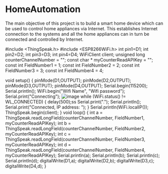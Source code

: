 # HomeAutomation
The main objective of this project is to build a smart home device which can be used to control home appliances via Internet. This establishes Internet connection to the systems and all the home appliances can in turn be connected and controlled by Internet.


#include <ThingSpeak.h>
#include <ESP8266WiFi.h>
int pin1=D1;
int pin2=D2;
int pin3=D3;
int pin4=D4;
WiFiClient client;
unsigned long counterChannelNumber = "";
const char * myCounterReadAPIKey = "";
const int FieldNumber1 =  1;
const int FieldNumber2 =  2;
const int FieldNumber3 =  3;
const int FieldNumber4 =  4;

void setup()
{ pinMode(D1,OUTPUT);
pinMode(D2,OUTPUT);
pinMode(D3,OUTPUT);
pinMode(D4,OUTPUT);
Serial.begin(115200);
Serial.println();
WiFi.begin("Wifi Name", "Wifi password");  Serial.print("Connecting");
![image](https://user-images.githubusercontent.com/91971716/189369463-7daa5e27-2cf8-4078-a69c-addaf796107e.png)
while (WiFi.status() != WL_CONNECTED)
{
delay(500);ss
Serial.print(".");
Serial.println();
Serial.print("Connected, IP address: ");
}
Serial.println(WiFi.localIP());
ThingSpeak.begin(client);
}
void loop()
{
int a =  ThingSpeak.readLongField(counterChannelNumber, FieldNumber1, myCounterReadAPIKey);
int b =  ThingSpeak.readLongField(counterChannelNumber, FieldNumber2, myCounterReadAPIKey);
int c =  ThingSpeak.readLongField(counterChannelNumber, FieldNumber3, myCounterReadAPIKey);
int d =  ThingSpeak.readLongField(counterChannelNumber, FieldNumber4, myCounterReadAPIKey);
Serial.println(a);
Serial.println(b);
Serial.println(c);
Serial.println(d);
digitalWrite(D1,a);
digitalWrite(D2,b);
digitalWrite(D3,c);
digitalWrite(D4,d);
}

